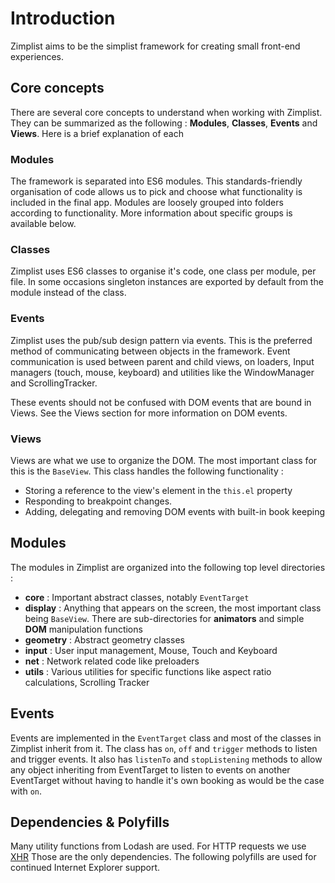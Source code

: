 Introduction
========

Zimplist aims to be the simplist framework for creating small front-end experiences.

## Core concepts ##
There are several core concepts to understand when working with Zimplist. They can be summarized as the following : **Modules**, **Classes**, **Events** and **Views**. Here is a brief explanation of each
    
### Modules ###
The framework is separated into ES6 modules. This standards-friendly organisation of code allows us to pick and choose what functionality is included in the final app. Modules are loosely grouped into folders according to functionality. More information about specific groups is available below.

### Classes ###
Zimplist uses ES6 classes to organise it's code, one class per module, per file. In some occasions singleton instances are exported by default from the module instead of the class.
 
### Events ###
Zimplist uses the pub/sub design pattern via events. This is the preferred method of communicating between objects in the framework. Event communication is used between parent and child views, on loaders, Input managers (touch, mouse, keyboard) and utilities like the WindowManager and ScrollingTracker.

These events should not be confused with DOM events that are bound in Views. See the Views section for more information on DOM events.

### Views ###
Views are what we use to organize the DOM. The most important class for this is the `BaseView`. This class handles the following functionality :

- Storing a reference to the view's element in the `this.el` property
- Responding to breakpoint changes.
- Adding, delegating and removing DOM events with built-in book keeping

## Modules ##
The modules in Zimplist are organized into the following top level directories :

- **core** : Important abstract classes, notably `EventTarget`
- **display** : Anything that appears on the screen, the most important class being `BaseView`. There are sub-directories for **animators** and simple **DOM** manipulation functions
- **geometry** : Abstract geometry classes
- **input** : User input management, Mouse, Touch and Keyboard
- **net** : Network related code like preloaders
- **utils** : Various utilities for specific functions like aspect ratio calculations, Scrolling Tracker

## Events ##
Events are implemented in the `EventTarget` class and most of the classes in Zimplist inherit from it. The class has `on`, `off` and `trigger` methods to listen and trigger events. It also has `listenTo` and `stopListening` methods to allow any object inheriting from EventTarget to listen to events on another EventTarget without having to handle it's own booking as would be the case with `on`. 

## Dependencies & Polyfills ##
Many utility functions from Lodash are used. For HTTP requests we use [XHR](https://www.npmjs.com/package/xhr) Those are the only dependencies. The following polyfills are used for continued Internet Explorer support.